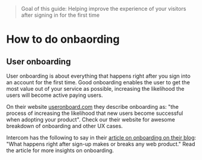 > Goal of this guide: Helping improve the experience of your visitors after signing in for the first time

# How to do onbaording

## User onboarding

User onboarding is about everything that happens right after you sign into an account for the first time. Good onboarding enables the user to get the most value out of your service as possible, increasing the likelihood the users will become active paying users.

On their website [useronboard.com](https://www.useronboard.com/)
they describe onboarding as: "the process of increasing the likelihood that new users become successful when adopting your product". Check our their website for awesome breakdown of onboarding and other UX cases.

Intercom has the following to say in their [article on onboarding on their blog](https://blog.intercom.io/strategies-for-onboarding-new-users/):
"What happens right after sign-up makes or breaks any web product." Read the article for more insights on onboarding.
